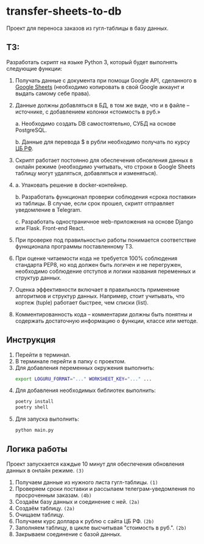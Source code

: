 # transfer-sheets-to-db

Проект для переноса заказов из гугл-таблицы в базу данных.

## ТЗ:

Разработать скрипт на языке Python 3, который будет выполнять следующие функции:

1. Получать данные с документа при помощи Google API, сделанного в [Google Sheets](https://docs.google.com/spreadsheets/d/1f-qZEX1k_3nj5cahOzntYAnvO4ignbyesVO7yuBdv_g/edit) (необходимо копировать в свой Google аккаунт и выдать самому себе права).
2. Данные должны добавляться в БД, в том же виде, что и в файле –источнике, с добавлением колонки «стоимость в руб.»
    
    a. Необходимо создать DB самостоятельно, СУБД на основе PostgreSQL.
    
    b. Данные для перевода $ в рубли необходимо получать по курсу [ЦБ РФ](https://www.cbr.ru/development/SXML/).
    
3. Скрипт работает постоянно для обеспечения обновления данных в онлайн режиме (необходимо учитывать, что строки в Google Sheets таблицу могут удаляться, добавляться и изменяться).

4. a. Упаковать решение в docker-контейнер.
    
    b. Разработать функционал проверки соблюдения «срока поставки» из таблицы. В случае, если срок прошел, скрипт отправляет уведомление в Telegram.
    
    c. Разработать одностраничное web-приложения на основе Django или Flask. Front-end React.

5. При проверке под правильностью работы понимается соответствие функционала программы поставленному ТЗ.
6. При оценке читаемости кода не требуется 100% соблюдения стандарта PEP8, но код должен быть логичен и не перегружен, необходимо соблюдение отступов и логики названия переменных и структур данных.
7. Оценка эффективности включает в правильность применение алгоритмов и структур данных. Например, стоит учитывать, что кортеж (tuple) работает быстрее, чем списки (list).
8. Комментированность кода – комментарии должны быть понятны и содержать достаточную информацию о функции, классе или методе.

## Инструкция

1. Перейти в терминал.
2. В терминале перейти в папку с проектом.
3. Для добавления переменных окружения выполнить:
   ```bash
   export LOGURU_FORMAT="..." WORKSHEET_KEY="..." ...
   ``` 
4. Для добавления необходимых библиотек выполнить:
   ```bash
   poetry install
   poetry shell
   ``` 
5. Для запуска выполнить:
   ```bash
   python main.py
   ``` 

## Логика работы

Проект запускается каждые 10 минут для обеспечения обновления данных в онлайн режиме. `(3)`

1. Получаем данные из нужного листа гугл-таблицы. `(1)`
2. Проверяем сроки поставки и рассылаем телеграм-уведомления по просроченным заказам. `(4b)`
3. Создаём базу данных и соединение с ней. `(2а)`
4. Создаём таблицу. `(2а)`
5. Очищаем таблицу.
6. Получаем курс доллара к рублю с сайта ЦБ РФ. `(2b)`
7. Заполняем таблицу, в цикле высчитывая "стоимость в руб.". `(2b)`
8. Закрываем соединение с базой данных.
